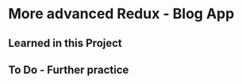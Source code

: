 # More advanced Redux - Blog App



## Learned in this Project ##



## To Do - Further practice ##

